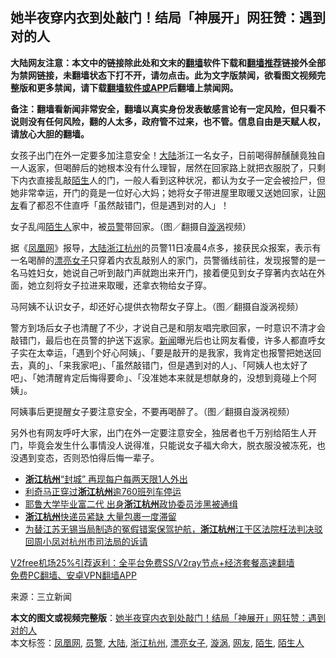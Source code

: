  <h2>她半夜穿内衣到处敲门！结局「神展开」网狂赞：遇到对的人</h2> <p class="notice"><b>大陆网友注意：本文中的链接除此处和文末的<a href="https://github.com/bannedbook/fanqiang" >翻墙</a>软件下载和<a href="https://github.com/killgcd/justmysocks/blob/master/README.md">翻墙推荐</a>链接外全部为禁网链接，未翻墙状态下打不开，请勿点击。此为文字版禁闻，欲看图文视频完整版和更多禁闻，请下载<a href="https://github.com/bannedbook/fanqiang">翻墙软件或APP</a>后翻墙上禁闻网。</p><p>备注：翻墙看新闻非常安全，翻墙以真实身份发表敏感言论有一定风险，但只看不说则没有任何风险，翻的人太多，政府管不过来，也不管。信息自由是天赋人权，请放心大胆的翻墙。</b></p>  <div class="entry"> <p>女孩子出门在外一定要多加注意安全！<span class='wp_keywordlink_affiliate'><a href="https://www.bannedbook.org/" title="大陆" target="_blank">大陆</a></span>浙江一名女子，日前喝得醉醺醺竟独自一人返家，但喝醉后的她根本没有什么理智，居然在回家路上就把衣服脱了，只剩下内衣直接乱敲<a href="https://www.bannedbook.org/bnews/tag/%E9%99%8C%E7%94%9F/" class="st_tag internal_tag" rel="tag" title="标签 陌生 下的日志">陌生</a>人的门，一般人看到这种状况，都认为女子一定会被捡尸，但她非常幸运，开门的竟是一位好心大妈；她将女子带进屋里取暖又送她回家，让<a href="https://www.bannedbook.org/bnews/tag/%e7%bd%91%e5%8f%8b/" class="st_tag internal_tag" rel="tag" title="标签 网友 下的日志">网友</a>看了都忍不住直呼「虽然敲错门，但是遇到对的人」！</p> <p>女子乱闯<a href="https://www.bannedbook.org/bnews/tag/%e9%99%8c%e7%94%9f%e4%ba%ba/" class="st_tag internal_tag" rel="tag" title="标签 陌生人 下的日志">陌生人</a>家中，被<a href="https://www.bannedbook.org/bnews/tag/%e5%91%98%e8%ad%a6/" class="st_tag internal_tag" rel="tag" title="标签 员警 下的日志">员警</a>带回家。（图／翻摄自<a href="https://www.bannedbook.org/bnews/tag/%E6%BC%A9%E6%B6%A1/" class="st_tag internal_tag" rel="tag" title="标签 漩涡 下的日志">漩涡</a>视频）</p>  <p>据《<a href="https://www.bannedbook.org/bnews/tag/%e5%87%a4%e5%87%b0%e7%bd%91/" class="st_tag internal_tag" rel="tag" title="标签 凤凰网 下的日志">凤凰网</a>》报导，<a href="https://www.bannedbook.org/bnews/tag/%e5%a4%a7%e9%99%86/" class="st_tag internal_tag" rel="tag" title="标签 大陆 下的日志">大陆</a><a href="https://www.bannedbook.org/bnews/tag/%E6%B5%99%E6%B1%9F%E6%9D%AD%E5%B7%9E/" class="st_tag internal_tag" rel="tag" title="标签 浙江杭州 下的日志">浙江杭州</a>的员警11日凌晨4点多，接获民众报案，表示有一名喝醉的<a href="https://www.bannedbook.org/bnews/tag/%e6%bc%82%e4%ba%ae%e5%a5%b3%e5%ad%90/" class="st_tag internal_tag" rel="tag" title="标签 漂亮女子 下的日志">漂亮女子</a>只穿着内衣乱敲别人的家门，员警循线前往，发现报警的是一名马姓妇女，她说自己听到敲门声就跑出来开门，接着便见到女子穿著内衣站在外面，她立刻将女子拉进来取暖，还拿衣物给女子穿。</p> <p>马阿姨不认识女子，却还好心提供衣物帮女子穿上。（图／翻摄自漩涡视频）</p>  <p>警方到场后女子也清醒了不少，才说自己是和朋友唱完歌回家，一时意识不清才会敲错门，最后也在员警的护送下返家。<span class='wp_keywordlink_affiliate'><a href="https://www.bannedbook.org/" title="新闻">新闻</a></span>曝光后也让网友看傻，许多人都直呼女子实在太幸运，「遇到个好心阿姨」、「要是敲开的是我家，我肯定也报警把她送回去，真的」、「来我家吧」、「虽然敲错门，但是遇到对的人」、「阿姨人也太好了吧」、「她清醒肯定后悔得要命」、「没准她本来就是想献身的，没想到竟碰上个阿姨」。</p> <p>阿姨事后更提醒女子要注意安全，不要再喝醉了。（图／翻摄自漩涡视频）</p>  <p>另外也有网友呼吁大家，出门在外一定要注意安全，独居者也千万别给陌生人开门，毕竟会发生什么事情没人说得准，只能说女子福大命大，脱衣服没被冻死，也没遇到变态，否则恐怕得后悔一辈子。</p> <ul class='op-related-articles' title='相关阅读'> <li><a href='https://www.bannedbook.org/bnews/comments/20200204/1270572.html' target='_blank'><b>浙江杭州</b>“封城” 再现每户每两天限1人外出</a></li> <li><a href='https://www.bannedbook.org/bnews/baitai/20190810/1172730.html' target='_blank'>利奇马正穿过<b>浙江杭州</b>逾760班列车停运</a></li> <li><a href='https://www.bannedbook.org/bnews/baitai/20190511/1126615.html' target='_blank'>耶鲁大学毕业富二代 出身<b>浙江杭州</b>政协委员涉黑被通缉</a></li> <li><a href='https://www.bannedbook.org/bnews/baitai/20190225/1087197.html' target='_blank'><b>浙江杭州</b>快递员紧缺 大量包裹一度滞留</a></li> <li><a href='https://www.bannedbook.org/bnews/weiquan/20181214/1047257.html' target='_blank'>为替江苏无锡当局制造的冤假错案保驾护航&#65292;<b>浙江杭州</b>江干区法院枉法判决驳回周小凤对杭州市司法局的诉请</a></li> </ul> <p class="texttj"> <a href="https://www.bannedbook.org/forum23/topic22702.html" target="_blank">V2free机场25%引荐返利：全平台免费SS/V2ray节点+经济套餐高速翻墙</a><br/> <a href="https://github.com/bannedbook/fanqiang/wiki/%E7%A6%81%E9%97%BB%E7%BD%91%E5%AE%89%E5%8D%93%E7%BF%BB%E5%A2%99%E6%96%B0%E9%97%BBAPP" target="_blank">免费PC翻墙、安卓VPN翻墙APP</a></p><p> 来源：三立新闻 </p><a name='sharetosocial'></a>       <div><b>本文的图文或视频完整版</b>：<a href='https://www.bannedbook.org/bnews/cbnews/20201222/1452437.html'>她半夜穿内衣到处敲门！结局「神展开」网狂赞：遇到对的人</a></div>  </div><!--END ENTRY--> <div class="postfooter"> <div>本文标签：<a href="https://www.bannedbook.org/bnews/tag/%e5%87%a4%e5%87%b0%e7%bd%91/" rel="tag">凤凰网</a>, <a href="https://www.bannedbook.org/bnews/tag/%e5%91%98%e8%ad%a6/" rel="tag">员警</a>, <a href="https://www.bannedbook.org/bnews/tag/%e5%a4%a7%e9%99%86/" rel="tag">大陆</a>, <a href="https://www.bannedbook.org/bnews/tag/%E6%B5%99%E6%B1%9F%E6%9D%AD%E5%B7%9E/" rel="tag">浙江杭州</a>, <a href="https://www.bannedbook.org/bnews/tag/%e6%bc%82%e4%ba%ae%e5%a5%b3%e5%ad%90/" rel="tag">漂亮女子</a>, <a href="https://www.bannedbook.org/bnews/tag/%E6%BC%A9%E6%B6%A1/" rel="tag">漩涡</a>, <a href="https://www.bannedbook.org/bnews/tag/%e7%bd%91%e5%8f%8b/" rel="tag">网友</a>, <a href="https://www.bannedbook.org/bnews/tag/%E9%99%8C%E7%94%9F/" rel="tag">陌生</a>, <a href="https://www.bannedbook.org/bnews/tag/%e9%99%8c%e7%94%9f%e4%ba%ba/" rel="tag">陌生人</a></div>  </div><!--END POSTFOOTER--> 